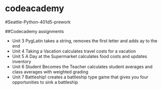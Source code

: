 # codeacademy  


#Seattle-Python-401d5-prework  

##Codecademy assignments

- Unit 3 PygLatin takes a string, removes the first letter       and adds ay to the end
- Unit 4 Taking a Vacation calculates travel costs for a vacation
- Unit 5 A Day at the Supermarket calculates food costs and updates inventory
- Unit 6 Student Becomes the Teacher calculates student averages and class averages with weighted grading
- Unit 7 Battleship! creates a battleship type game that gives you four opportunities to sink a battleship

